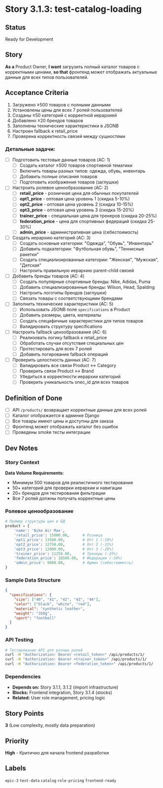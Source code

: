 # Story 3.1.3: test-catalog-loading

## Status
Ready for Development

## Story
**As a** Product Owner,
**I want** загрузить полный каталог товаров с корректными ценами,
**so that** фронтенд может отображать актуальные данные для всех типов пользователей.

## Acceptance Criteria

1. Загружено ≥500 товаров с полными данными
2. Установлены цены для всех 7 ролей пользователей
3. Созданы ≥50 категорий с корректной иерархией
4. Добавлено ≥20 брендов товаров
5. Заполнены технические характеристики в JSONB
6. Настроен fallback к retail_price
7. Проверена корректность связей между сущностями

### Детальные задачи:

- [ ] Подготовить тестовые данные товаров (AC: 1)
  - [ ] Создать каталог ≥500 товаров спортивной тематики
  - [ ] Включить товары разных типов: одежда, обувь, инвентарь
  - [ ] Добавить полные описания товаров
  - [ ] Подготовить изображения товаров (заглушки)

- [ ] Настроить ролевое ценообразование (AC: 2)
  - [ ] **retail_price** - розничная цена для обычных покупателей
  - [ ] **opt1_price** - оптовая цена уровень 1 (скидка 5-10%)
  - [ ] **opt2_price** - оптовая цена уровень 2 (скидка 10-15%)
  - [ ] **opt3_price** - оптовая цена уровень 3 (скидка 15-20%)
  - [ ] **trainer_price** - специальная цена для тренеров (скидка 20-25%)
  - [ ] **federation_price** - цена для спортивных федераций (скидка 25-30%)
  - [ ] **admin_price** - административная цена (себестоимость)

- [ ] Создать иерархию категорий (AC: 3)
  - [ ] Создать основные категории: "Одежда", "Обувь", "Инвентарь"
  - [ ] Добавить подкатегории: "Футбольная обувь", "Теннисные ракетки"
  - [ ] Создать специализированные категории: "Женская", "Мужская", "Детская"
  - [ ] Настроить правильную иерархию parent-child связей

- [ ] Добавить бренды товаров (AC: 4)
  - [ ] Создать популярные спортивные бренды: Nike, Adidas, Puma
  - [ ] Добавить специализированные бренды: Wilson, Head, Spalding
  - [ ] Настроить логотипы брендов (заглушки)
  - [ ] Связать товары с соответствующими брендами

- [ ] Заполнить технические характеристики (AC: 5)
  - [ ] Использовать JSONB поле `specifications` в Product
  - [ ] Добавить размеры, цвета, материалы
  - [ ] Создать специфичные характеристики для типов товаров
  - [ ] Валидировать структуру specifications

- [ ] Настроить fallback ценообразование (AC: 6)
  - [ ] Реализовать логику fallback к retail_price
  - [ ] Обработать случаи отсутствия специальных цен
  - [ ] Протестировать для всех 7 ролей
  - [ ] Добавить логирование fallback операций

- [ ] Проверить целостность данных (AC: 7)
  - [ ] Валидировать все связи Product ↔ Category
  - [ ] Проверить связи Product ↔ Brand
  - [ ] Убедиться в корректности иерархии категорий
  - [ ] Проверить уникальность onec_id для всех товаров

## Definition of Done
- [ ] API `/products/` возвращает корректные данные для всех ролей
- [ ] Каталог отображается в админке Django
- [ ] Все товары имеют цены и доступны для заказа
- [ ] Фронтенд может отображать каталог без ошибок
- [ ] Проведены smoke тесты интеграции

## Dev Notes

### Story Context
**Data Volume Requirements:**
- Минимум 500 товаров для реалистичного тестирования
- 50+ категорий для проверки иерархии и навигации
- 20+ брендов для тестирования фильтрации
- Все 7 ролей должны получать корректные цены

### Ролевое ценообразование
```python
# Пример структуры цен в БД
product = {
    'name': 'Nike Air Max',
    'retail_price': 15000.00,      # Розница
    'opt1_price': 13500.00,        # Опт 1 (-10%)
    'opt2_price': 12750.00,        # Опт 2 (-15%)
    'opt3_price': 12000.00,        # Опт 3 (-20%)
    'trainer_price': 11250.00,     # Тренеры (-25%)
    'federation_price': 10500.00,  # Федерации (-30%)
    'admin_price': 9000.00,        # Админ (себестоимость)
}
```

### Sample Data Structure
```json
{
  "specifications": {
    "size": ["40", "41", "42", "43", "44"],
    "color": ["black", "white", "red"],
    "material": "synthetic leather",
    "weight": "350g",
    "sport": "football"
  }
}
```

### API Testing
```bash
# Тестирование API для разных ролей
curl -H "Authorization: Bearer <retail_token>" /api/products/1/
curl -H "Authorization: Bearer <trainer_token>" /api/products/1/
curl -H "Authorization: Bearer <federation_token>" /api/products/1/
```

### Dependencies
- **Depends on:** Story 3.1.1, 3.1.2 (import infrastructure)
- **Blocks:** Frontend integration, Story 3.1.4 (stocks)
- **Related:** User role management, pricing logic

## Story Points
**3** (Low complexity, mostly data preparation)

## Priority
**High** - Критично для начала frontend разработки

## Labels
`epic-3` `test-data` `catalog` `role-pricing` `frontend-ready`